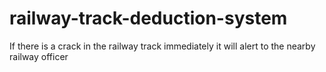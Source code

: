 # railway-track-deduction-system
 If there is a crack in the railway track immediately it will alert to the nearby railway officer 
